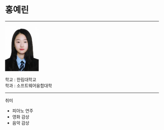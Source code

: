 # 홍예린
---
<img src=yerin.jpeg height=150 widht=150>


학교 : 한림대학교        
학과 : 소프트웨어융합대학      


----
취미
* 피아노 연주
* 영화 감상
* 음악 감상


